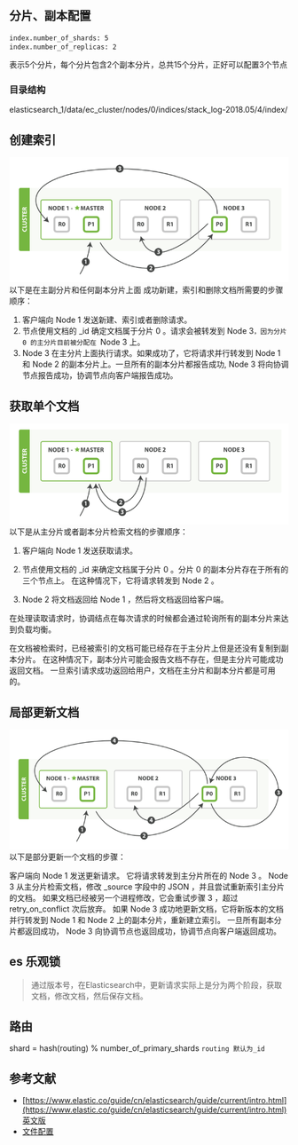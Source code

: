 ## 分片、副本配置
```
index.number_of_shards: 5 
index.number_of_replicas: 2
```
表示5个分片，每个分片包含2个副本分片，总共15个分片，正好可以配置3个节点

### 目录结构
elasticsearch_1/data/ec_cluster/nodes/0/indices/stack_log-2018.05/4/index/

## 创建索引
![](res/5.png)
以下是在主副分片和任何副本分片上面 成功新建，索引和删除文档所需要的步骤顺序：

1. 客户端向 Node 1 发送新建、索引或者删除请求。
2. 节点使用文档的 _id 确定文档属于分片 0 。请求会被转发到 Node 3`，因为分片 0 的主分片目前被分配在 `Node 3 上。
3. Node 3 在主分片上面执行请求。如果成功了，它将请求并行转发到 Node 1 和 Node 2 的副本分片上。一旦所有的副本分片都报告成功, Node 3 将向协调节点报告成功，协调节点向客户端报告成功。

## 获取单个文档
![](res/6.png)
以下是从主分片或者副本分片检索文档的步骤顺序：

1. 客户端向 Node 1 发送获取请求。

2. 节点使用文档的 _id 来确定文档属于分片 0 。分片 0 的副本分片存在于所有的三个节点上。 在这种情况下，它将请求转发到 Node 2 。

3. Node 2 将文档返回给 Node 1 ，然后将文档返回给客户端。

在处理读取请求时，协调结点在每次请求的时候都会通过轮询所有的副本分片来达到负载均衡。

在文档被检索时，已经被索引的文档可能已经存在于主分片上但是还没有复制到副本分片。 在这种情况下，副本分片可能会报告文档不存在，但是主分片可能成功返回文档。 一旦索引请求成功返回给用户，文档在主分片和副本分片都是可用的。

## 局部更新文档
![](res/7.png)
以下是部分更新一个文档的步骤：

客户端向 Node 1 发送更新请求。
它将请求转发到主分片所在的 Node 3 。
Node 3 从主分片检索文档，修改 _source 字段中的 JSON ，并且尝试重新索引主分片的文档。 如果文档已经被另一个进程修改，它会重试步骤 3 ，超过 retry_on_conflict 次后放弃。
如果 Node 3 成功地更新文档，它将新版本的文档并行转发到 Node 1 和 Node 2 上的副本分片，重新建立索引。 一旦所有副本分片都返回成功， Node 3 向协调节点也返回成功，协调节点向客户端返回成功。

## es 乐观锁
> 通过版本号，在Elasticsearch中，更新请求实际上是分为两个阶段，获取文档，修改文档，然后保存文档。 

## 路由
shard = hash(routing) % number_of_primary_shards `routing 默认为_id`

## 参考文献
* [https://www.elastic.co/guide/cn/elasticsearch/guide/current/intro.html](https://www.elastic.co/guide/cn/elasticsearch/guide/current/intro.html) [英文版](https://www.elastic.co/guide/en/elasticsearch/guide/current/index.html)
* [文件配置](https://blog.csdn.net/u010039929/article/details/56840531)
